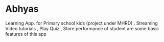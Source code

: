 # Abhyas
Learning App. for Primary school kids (project under MHRD) .  Streaming Video tutorials , Play Quiz , Store performance of student are some basic features of this app
